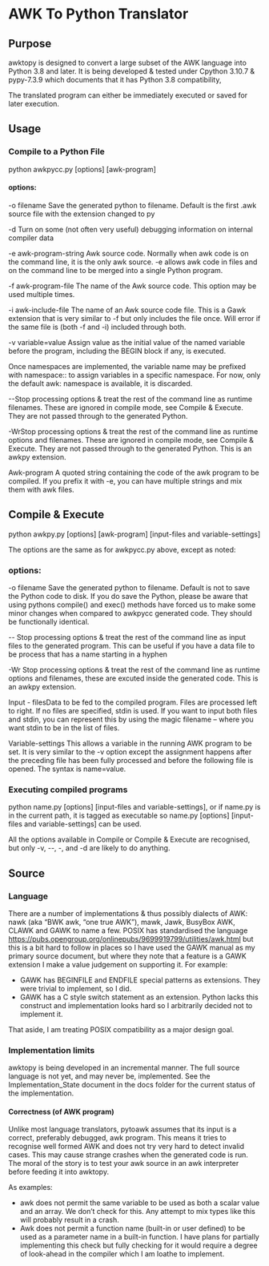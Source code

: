 # AWK To Python Translator

## Purpose

awktopy is designed to convert a large subset of the AWK language into
Python 3.8 and later. It is being developed & tested under Cpython
3.10.7 & pypy-7.3.9 which documents that it has Python 3.8
compatibility,

The translated program can either be immediately executed or saved for
later execution.

## Usage

### Compile to a Python File

python awkpycc.py \[options\] \[awk-program\]

#### options:

\-o filename Save the generated python to filename. Default is the first .awk source file with the extension changed to py

\-d Turn on some (not often very useful) debugging information on internal compiler data

\-e awk-program-string Awk source code. Normally when awk code is on the command line, it is the only awk source. -e allows awk code in files and on the command line to be merged into a single Python program.

\-f awk-program-file The name of the Awk source code. This option may be used multiple times.

\-i awk-include-file The name of an Awk source code file. This is a Gawk extension that is very similar to -f but only includes the file once. Will error if the same file is (both -f and -i) included through both.

\-v variable=value Assign value as the initial value of the named variable before the program, including the BEGIN block if any, is executed.

Once namespaces are implemented, the variable name may be prefixed with namespace:: to assign variables in a specific namespace. For now, only the default awk: namespace is available, it is discarded.

\--Stop processing options & treat the rest of the command line as runtime filenames. These are ignored in compile mode, see Compile &
Execute. They are not passed through to the generated Python.

\-WrStop processing options & treat the rest of the command line as runtime options and filenames. These are ignored in compile mode, see Compile & Execute. They are not passed through to the generated Python.
This is an awkpy extension.

Awk-program A quoted string containing the code of the awk program to be compiled. If you prefix it with -e, you can have multiple strings and mix them with awk files.

## Compile & Execute

python awkpy.py \[options\] \[awk-program\] \[input-files and variable-settings\]

The options are the same as for awkpycc.py above, except as noted:

### options:

\-o filename Save the generated python to filename. Default is not to save the Python code to disk. If you do save the Python, please be aware that using pythons compile() and exec() methods have forced us to make some minor changes when compared to awkpycc generated code. They should be functionally identical.

\-- Stop processing options & treat the rest of the command line as input files to the generated program. This can be useful if you have a data file to be process that has a name starting in a hyphen

\-Wr Stop processing options & treat the rest of the command line as runtime options and filenames, these are excuted inside the generated code. This is an awkpy extension. 

Input - filesData to be fed to the compiled program. Files are processed left to right. If no files are specified, stdin is used. If you want to input both files and stdin, you can represent this by using the magic filename – where you want stdin to be in the list of files.

Variable-settings This allows a variable in the running AWK program to be set. It is very similar to the -v option except the assignment happens after the preceding file has been fully processed and before the following file is opened. The syntax is name=value.

### Executing compiled programs

python name.py \[options\] \[input-files and variable-settings\], or if name.py is in the current path, it is tagged as executable so name.py \[options\] \[input-files and variable-settings\] can be used.

All the options available in Compile or Compile & Execute are recognised, but only -v, --, -, and -d are likely to do anything.

## Source

### Language

There are a number of implementations & thus possibly dialects of AWK:
nawk (aka “BWK awk, “one true AWK”), mawk, Jawk, BusyBox AWK, CLAWK and GAWK to name a few. POSIX has standardised the language
https://pubs.opengroup.org/onlinepubs/9699919799/utilities/awk.html
but this is a bit hard to follow in places so I have used the GAWK manual as my primary source document, but where they note that a feature
is a GAWK extension I make a value judgement on supporting it. For example:
* GAWK has BEGINFILE and ENDFILE special patterns as extensions. They     were trivial to implement, so I did.
* GAWK has a C style switch statement as an extension. Python lacks this construct and implementation looks hard so I arbitrarily decided not to implement it.

That aside, I am treating POSIX compatibility as a major design goal.

### Implementation limits

awktopy is being developed in an incremental manner. The full source
language is not yet, and may never be, implemented. See the
Implementation\_State document in the docs folder for the current status
of the implementation.

#### Correctness (of AWK program)

Unlike most language translators, pytoawk assumes that its input is a correct, preferably debugged, awk program. This means it tries to recognise well formed AWK and does not try very hard to detect invalid cases. This may cause strange crashes when the generated code is run.
The moral of the story is to test your awk source in an awk interpreter before feeding it into awktopy.

As examples:
- awk does not permit the same variable to be used as both a scalar value and an array. We don’t check for this. Any attempt to mix types like this will probably result in a crash.
- Awk does not permit a function name (built-in or user defined) to be used as a parameter name in a built-in function. I have plans for partially implementing this check but fully checking for it would require a degree of look-ahead in the compiler which I am loathe to implement.


